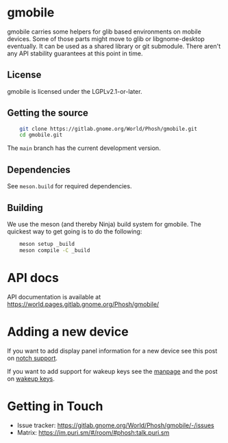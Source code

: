 # gmobile

gmobile carries some helpers for glib based environments on mobile devices.
Some of those parts might move to glib or libgnome-desktop eventually. It can
be used as a shared library or git submodule. There aren't any API stability
guarantees at this point in time.

## License

gmobile is licensed under the LGPLv2.1-or-later.

## Getting the source

```sh
    git clone https://gitlab.gnome.org/World/Phosh/gmobile.git
    cd gmobile.git
```

The `main` branch has the current development version.

## Dependencies

See `meson.build` for required dependencies.

## Building

We use the meson (and thereby Ninja) build system for gmobile.  The quickest
way to get going is to do the following:

```sh
    meson setup _build
    meson compile -C _build
```

# API docs
API documentation is available at https://world.pages.gitlab.gnome.org/Phosh/gmobile/

# Adding a new device
If you want to add display panel information for a new device see
this post on [notch support](https://phosh.mobi/posts/notch-support/).

If you want to add support for wakeup keys see the
[manpage](./doc/gmobile.udev.rst) and the post on [wakeup keys][].

# Getting in Touch
* Issue tracker: https://gitlab.gnome.org/World/Phosh/gmobile/-/issues
* Matrix: https://im.puri.sm/#/room/#phosh:talk.puri.sm

[wakeup keys]: https://phosh.mobi/posts/wakeup-keys/
